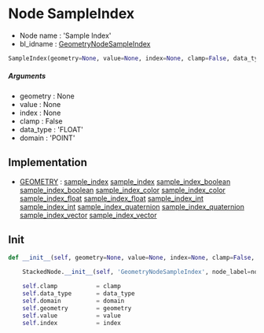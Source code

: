 # Node SampleIndex

- Node name : 'Sample Index'
- bl_idname : [GeometryNodeSampleIndex](https://docs.blender.org/api/current/bpy.types.GeometryNodeSampleIndex.html)


``` python
SampleIndex(geometry=None, value=None, index=None, clamp=False, data_type='FLOAT', domain='POINT', node_label=None, node_color=None)
```
##### Arguments

- geometry : None
- value : None
- index : None
- clamp : False
- data_type : 'FLOAT'
- domain : 'POINT'

## Implementation

- [GEOMETRY](/docs/GeoNodes/socket_GEOMETRY.md) : [sample_index](/docs/GeoNodes/socket_GEOMETRY.md#sample_index) [sample_index](/docs/GeoNodes/socket_GEOMETRY.md#sample_index) [sample_index_boolean](/docs/GeoNodes/socket_GEOMETRY.md#sample_index_boolean) [sample_index_boolean](/docs/GeoNodes/socket_GEOMETRY.md#sample_index_boolean) [sample_index_color](/docs/GeoNodes/socket_GEOMETRY.md#sample_index_color) [sample_index_color](/docs/GeoNodes/socket_GEOMETRY.md#sample_index_color) [sample_index_float](/docs/GeoNodes/socket_GEOMETRY.md#sample_index_float) [sample_index_float](/docs/GeoNodes/socket_GEOMETRY.md#sample_index_float) [sample_index_int](/docs/GeoNodes/socket_GEOMETRY.md#sample_index_int) [sample_index_int](/docs/GeoNodes/socket_GEOMETRY.md#sample_index_int) [sample_index_quaternion](/docs/GeoNodes/socket_GEOMETRY.md#sample_index_quaternion) [sample_index_quaternion](/docs/GeoNodes/socket_GEOMETRY.md#sample_index_quaternion) [sample_index_vector](/docs/GeoNodes/socket_GEOMETRY.md#sample_index_vector) [sample_index_vector](/docs/GeoNodes/socket_GEOMETRY.md#sample_index_vector)

## Init

``` python
def __init__(self, geometry=None, value=None, index=None, clamp=False, data_type='FLOAT', domain='POINT', node_label=None, node_color=None):

    StackedNode.__init__(self, 'GeometryNodeSampleIndex', node_label=node_label, node_color=node_color)

    self.clamp           = clamp
    self.data_type       = data_type
    self.domain          = domain
    self.geometry        = geometry
    self.value           = value
    self.index           = index
```
